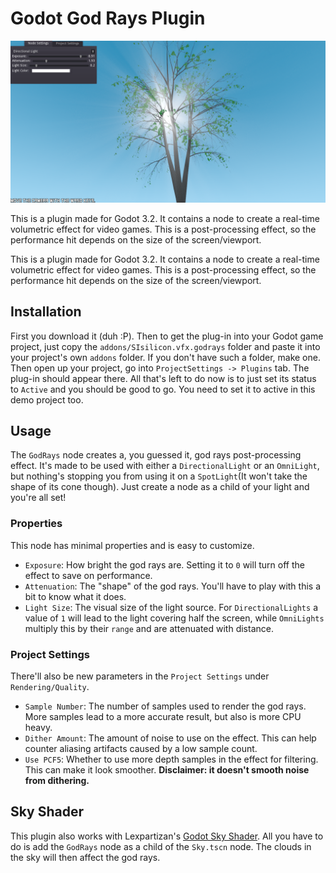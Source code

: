#  Godot God Rays Plugin

![Screenshot](Screenshot.png)

This is a plugin made for Godot 3.2. It contains a node to create a real-time volumetric effect for video games. This is a post-processing effect, so the performance hit depends on the size of the screen/viewport.

This is a plugin made for Godot 3.2. It contains a node to create a real-time volumetric effect for video games. This is a post-processing effect, so the performance hit depends on the size of the screen/viewport.
## Installation

First you download it (duh :P). Then to get the plug-in into your Godot game project, just copy the `addons/SIsilicon.vfx.godrays`  folder and paste it into your project's own `addons` folder. If you don't have such a folder, make one. Then open up your project, go into `ProjectSettings -> Plugins` tab. The plug-in should appear there. All that's left to do now is to just set its status to `Active` and you should be good to go. You need to set it to active in this demo project too.

## Usage

The `GodRays` node creates a, you guessed it, god rays post-processing effect. It's made to be used with either a `DirectionalLight` or an `OmniLight`, but nothing's stopping you from using it on a `SpotLight`(It won't take the shape of its cone though). Just create a node as a child of your light and you're all set!

### Properties

This node has minimal properties and is easy to customize.

- `Exposure`: How bright the god rays are. Setting it to `0` will turn off the effect to save on performance.
- `Attenuation`: The "shape" of the god rays. You'll have to play with this a bit to know what it does.
- `Light Size`: The visual size of the light source. For `DirectionalLights` a value of `1` will lead to the light covering half the screen, while `OmniLights` multiply this by their `range` and are attenuated with distance.

### Project Settings

There'll also be new parameters in the `Project Settings` under `Rendering/Quality`.

* `Sample Number`: The number of samples used to render the god rays. More samples lead to a more accurate result, but also is more CPU heavy.
* `Dither Amount`: The amount of noise to use on the effect. This can help counter aliasing artifacts caused by a low sample count.
* `Use PCF5`: Whether to use more depth samples in the effect for filtering. This can make it look smoother. **Disclaimer: it doesn't smooth noise from dithering.**

## Sky Shader

This plugin also works with Lexpartizan's [Godot Sky Shader](https://github.com/Lexpartizan/Godot_sky_shader). All you have to do is add the `GodRays` node as a child of the `Sky.tscn` node. The clouds in the sky will then affect the god rays.



